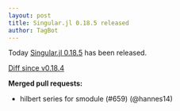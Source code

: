 ```yaml
---
layout: post
title: Singular.jl 0.18.5 released
author: TagBot
---
```


Today [Singular.jl 0.18.5](https://github.com/oscar-system/Singular.jl/releases/tag/v0.18.5) has
been released.

[Diff since v0.18.4](https://github.com/oscar-system/Singular.jl/compare/v0.18.4...v0.18.5)



**Merged pull requests:**
- hilbert series for smodule (#659) (@hannes14)
